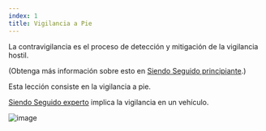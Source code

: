 ```yaml
---
index: 1
title: Vigilancia a Pie
---
```

La contravigilancia es el proceso de detección y mitigación de la vigilancia hostil.

(Obtenga más información sobre esto en [Siendo Seguido principiante](umbrella://work/being-followed/beginner).)

Esta lección consiste en la vigilancia a pie.

[Siendo Seguido experto](umbrella://work/being-followed/expert) implica la vigilancia en un vehículo.

![image](surveillance2.png)